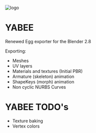 ![logo](http://i.imgur.com/lVMTcfS.png)


YABEE
=====
Renewed Egg exporter for the Blender 2.8

Exporting:
- Meshes
- UV layers
- Materials and textures (Initial PBR)
- Armature (skeleton) animation
- ShapeKeys (morph) animation
- Non cyclic NURBS Curves

YABEE TODO's
=====
- Texture baking
- Vertex colors
